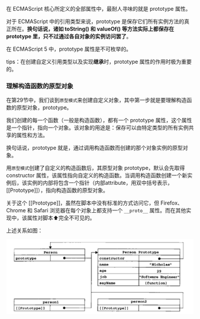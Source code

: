 
在 ECMAScript 核心所定义的全部属性中，最耐人寻味的就是 prototype 属性。

对于 ECMAScript 中的引用类型来说，prototype 是保存它们所有实例方法的真正所在。**换句话说，诸如 toString() 和 valueOf() 等方法实际上都保存在 prototype 里，只不过通过各自对象的实例访问罢了**。

在 ECMAScript 5 中，prototype 属性是不可枚举的。

tips：在创建自定义引用类型以及实现**继承**时，prototype 属性的作用时极为重要的。

### 理解构造函数的原型对象

在第29节中，我们谈到`原型模式`来创建自定义对象，其中第一步就是要理解构造函数的原型对象，prototype。

我们创建的每一个函数（一般是构造函数），都有一个 prototype 属性，这个属性是一个指针，指向一个对象。该对象的用途是：保存可以由特定类型的所有实例共享的属性和方法。

换句话说，prototype 就是，通过调用构造函数而创建的那个对象实例的原型对象。

用`原型模式`创建了自定义的构造函数后，其原型对象 prototype，默认会先取得 constructor 属性，该属性指向自定义的构造函数。当调用构造函数创建一个新实例后，该实例的内部将包含一个指针（内部attribute，用双中括号表示，\[\[Prototype\]\]），指向构造函数的原型对象。

关于这个 \[\[Prototype\]\]，虽然在脚本中没有标准的方式访问它，但 Firefox、Chrome 和 Safari 浏览器在每个对象上都支持一个 `__proto__` 属性。而在其他实现中，该属性对脚本⬆️完全不可见的。

上述关系如图：

![](https://github.com/hoanFir/blogs/blob/master/%E5%89%8D%E7%AB%AF%E5%AD%A6%E4%B9%A0/images/%E6%88%AA%E5%B1%8F2020-02-16%E4%B8%8B%E5%8D%887.22.52.png?raw=true)


